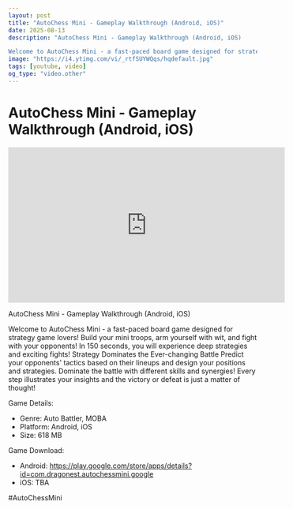 ```yaml
---
layout: post
title: "AutoChess Mini - Gameplay Walkthrough (Android, iOS)"
date: 2025-08-13
description: "AutoChess Mini - Gameplay Walkthrough (Android, iOS)

Welcome to AutoChess Mini - a fast-paced board game designed for strategy game lovers! Build your ..."
image: "https://i4.ytimg.com/vi/_rtfSUYWQqs/hqdefault.jpg"
tags: [youtube, video]
og_type: "video.other"
---
```


<script type="application/ld+json">
{
  "@context": "http://schema.org",
  "@type": "VideoObject",
  "name": "AutoChess Mini - Gameplay Walkthrough (Android, iOS)",
  "description": "AutoChess Mini - Gameplay Walkthrough (Android, iOS)\n\nWelcome to AutoChess Mini - a fast-paced board game designed for strategy game lovers! Build your mini troops, arm yourself with wit, and fight with your opponents! In 150 seconds, you will experience deep strategies and exciting fights! Strategy Dominates the Ever-changing Battle Predict your opponents' tactics based on their lineups and design your positions and strategies. Dominate the battle with different skills and synergies! Every step illustrates your insights and the victory or defeat is just a matter of thought!\n\nGame Details:\n\n- Genre: Auto Battler, MOBA\n- Platform: Android, iOS\n- Size: 618 MB\n\nGame Download:\n\n- Android: https://play.google.com/store/apps/details?id=com.dragonest.autochessmini.google\n- iOS: TBA\n\n#AutoChessMini",
  "thumbnailUrl": "https://i4.ytimg.com/vi/_rtfSUYWQqs/hqdefault.jpg",
  "uploadDate": "2025-08-13T09:01:01",
  "embedUrl": "https://www.youtube.com/embed/_rtfSUYWQqs",
  "publisher": {
    "@type": "Person",
    "name": "Celo Zaga"
  },
  "mainEntityOfPage": {
    "@type": "WebPage",
    "@id": "https://celozaga.github.io/2025/08/13/autochess-mini---gameplay-walkthrough-(android,-ios)-_rtfSUYWQqs.html"
  },
  "duration": "PT0M0S"
}
</script>

<script type="application/ld+json">
{
  "@context": "http://schema.org",
  "@type": "BlogPosting",
  "headline": "AutoChess Mini - Gameplay Walkthrough (Android, iOS)",
  "image": "https://i4.ytimg.com/vi/_rtfSUYWQqs/hqdefault.jpg",
  "publisher": {
    "@type": "Person",
    "name": "Celo Zaga"
  },
  "url": "https://celozaga.github.io/2025/08/13/autochess-mini---gameplay-walkthrough-(android,-ios)-_rtfSUYWQqs.html",
  "datePublished": "2025-08-13T09:01:01",
  "dateCreated": "2025-08-13T09:01:01",
  "dateModified": "2025-08-13T09:01:01",
  "description": "AutoChess Mini - Gameplay Walkthrough (Android, iOS)\n\nWelcome to AutoChess Mini - a fast-paced board game designed for strategy game lovers! Build your ...",
  "author": {
    "@type": "Person",
    "name": "Celo Zaga"
  },
  "mainEntityOfPage": {
    "@type": "WebPage",
    "@id": "https://celozaga.github.io/2025/08/13/autochess-mini---gameplay-walkthrough-(android,-ios)-_rtfSUYWQqs.html"
  }
}
</script>

<h1 class="youtube-post-title">AutoChess Mini - Gameplay Walkthrough (Android, iOS)</h1>

<iframe width="560" height="315" src="https://www.youtube.com/embed/_rtfSUYWQqs" class="youtube-post-embed" frameborder="0" allowfullscreen></iframe>

<p class="youtube-post-description">AutoChess Mini - Gameplay Walkthrough (Android, iOS)

Welcome to AutoChess Mini - a fast-paced board game designed for strategy game lovers! Build your mini troops, arm yourself with wit, and fight with your opponents! In 150 seconds, you will experience deep strategies and exciting fights! Strategy Dominates the Ever-changing Battle Predict your opponents' tactics based on their lineups and design your positions and strategies. Dominate the battle with different skills and synergies! Every step illustrates your insights and the victory or defeat is just a matter of thought!

Game Details:

- Genre: Auto Battler, MOBA
- Platform: Android, iOS
- Size: 618 MB

Game Download:

- Android: https://play.google.com/store/apps/details?id=com.dragonest.autochessmini.google
- iOS: TBA

#AutoChessMini</p>
